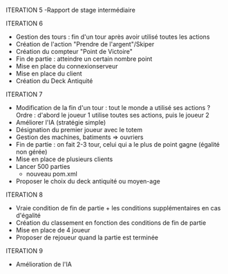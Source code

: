 ITERATION 5 -Rapport de stage intermédiaire 

ITERATION 6

- Gestion des tours : fin d'un tour après avoir utilisé toutes les actions
- Création de l'action "Prendre de l'argent"/Skiper
- Création du compteur "Point de Victoire"
- Fin de partie : atteindre un certain nombre point
- Mise en place du connexionserveur
- Mise en place du client
- Création du Deck Antiquité

ITERATION 7

- Modification de la fin d'un tour : tout le monde a utilisé ses actions ? Ordre : d'abord le joueur 1 utilise toutes ses actions, puis le joueur 2
- Améliorer l'IA (stratégie simple)
- Désignation du premier joueur avec le totem
- Gestion des machines, batiments => ouvriers
- Fin de partie : on fait 2-3 tour, celui qui a le plus de point gagne (égalité non gérée)
- Mise en place de plusieurs clients
- Lancer 500 parties
  - nouveau pom.xml
- Proposer le choix du deck antiquité ou moyen-age

ITERATION 8

- Vraie condition de fin de partie + les conditions supplémentaires en cas d'égalité
- Création du classement en fonction des conditions de fin de partie
- Mise en place de 4 joueur
- Proposer de rejoueur quand la partie est terminée

ITERATION 9

- Amélioration de l'IA
